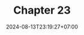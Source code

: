 ---
weight: 3700
title: "Chapter 23"
description: "Proxy"
icon: "article"
date: "2024-08-13T23:19:27+07:00"
lastmod: "2024-08-13T23:19:27+07:00"
draft: false
toc: true
---